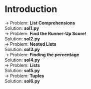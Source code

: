 # Introduction
-> Problem: **List Comprehensions**\
Solution: **sol1.py**\
-> Problem: **Find the Runner-Up Score!**\
Solution: **sol2.py**\
-> Problem: **Nested Lists**\
Solution: **sol3.py**\
-> Problem: **Finding the percentage**\
Solution: **sol4.py**\
-> Problem: **Lists**\
Solution: **sol5.py**\
-> Problem: **Tuples**\
Solution: **sol6.py**